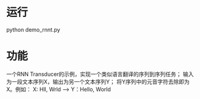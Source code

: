 

# 运行
python demo_rnnt.py

# 功能
一个RNN Transducer的示例，实现一个类似语言翻译的序列到序列任务；
输入为一段文本序列X，输出为另一个文本序列Y；
将Y序列中的元音字符去除即为X。例如：
 X: Hll, Wrld --> Y：Hello, World

